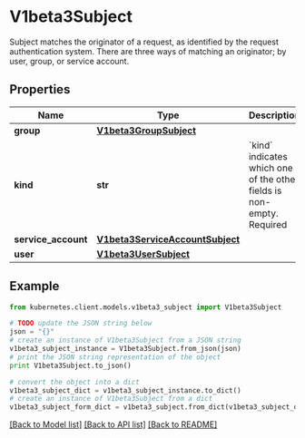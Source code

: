 # V1beta3Subject

Subject matches the originator of a request, as identified by the request authentication system. There are three ways of matching an originator; by user, group, or service account.

## Properties

Name | Type | Description | Notes
------------ | ------------- | ------------- | -------------
**group** | [**V1beta3GroupSubject**](V1beta3GroupSubject.md) |  | [optional] 
**kind** | **str** | &#x60;kind&#x60; indicates which one of the other fields is non-empty. Required | 
**service_account** | [**V1beta3ServiceAccountSubject**](V1beta3ServiceAccountSubject.md) |  | [optional] 
**user** | [**V1beta3UserSubject**](V1beta3UserSubject.md) |  | [optional] 

## Example

```python
from kubernetes.client.models.v1beta3_subject import V1beta3Subject

# TODO update the JSON string below
json = "{}"
# create an instance of V1beta3Subject from a JSON string
v1beta3_subject_instance = V1beta3Subject.from_json(json)
# print the JSON string representation of the object
print V1beta3Subject.to_json()

# convert the object into a dict
v1beta3_subject_dict = v1beta3_subject_instance.to_dict()
# create an instance of V1beta3Subject from a dict
v1beta3_subject_form_dict = v1beta3_subject.from_dict(v1beta3_subject_dict)
```
[[Back to Model list]](../README.md#documentation-for-models) [[Back to API list]](../README.md#documentation-for-api-endpoints) [[Back to README]](../README.md)


